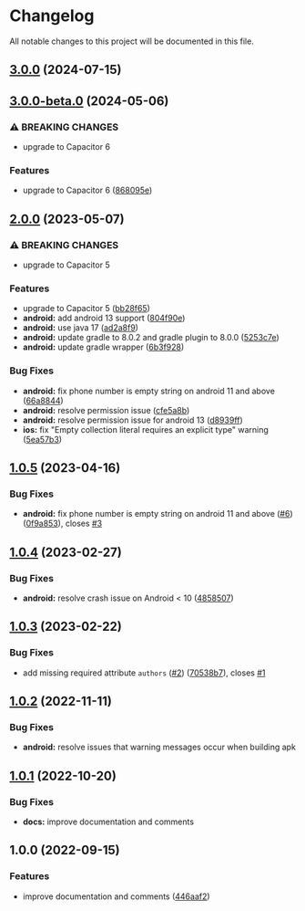 # Changelog

All notable changes to this project will be documented in this file.

## [3.0.0](https://github.com/jonz94/capacitor-sim/compare/v3.0.0-beta.0...v3.0.0) (2024-07-15)

## [3.0.0-beta.0](https://github.com/jonz94/capacitor-sim/compare/v2.0.0...v3.0.0-beta.0) (2024-05-06)

### ⚠ BREAKING CHANGES

- upgrade to Capacitor 6

### Features

- upgrade to Capacitor 6 ([868095e](https://github.com/jonz94/capacitor-sim/commit/868095e3ac3e17841dcb6dd7a945ba0a2e87d24b))

## [2.0.0](https://github.com/jonz94/capacitor-sim/compare/v1.0.5...v2.0.0) (2023-05-07)

### ⚠ BREAKING CHANGES

- upgrade to Capacitor 5

### Features

- upgrade to Capacitor 5 ([bb28f65](https://github.com/jonz94/capacitor-sim/commit/bb28f653419aac0d3435a5154456ca6941906020))
- **android:** add android 13 support ([804f90e](https://github.com/jonz94/capacitor-sim/commit/804f90e5f5044c7a7c20b08d3391e04661102122))
- **android:** use java 17 ([ad2a8f9](https://github.com/jonz94/capacitor-sim/commit/ad2a8f95923446dbe0bdef0efd433faa9102189f))
- **android:** update gradle to 8.0.2 and gradle plugin to 8.0.0 ([5253c7e](https://github.com/jonz94/capacitor-sim/commit/5253c7e234bc1e7e240953a37af286a4718545e9))
- **android:** update gradle wrapper ([6b3f928](https://github.com/jonz94/capacitor-sim/commit/6b3f928eddefd7efbb55739e07a2ae6d953fee3e))

### Bug Fixes

- **android:** fix phone number is empty string on android 11 and above ([66a8844](https://github.com/jonz94/capacitor-sim/commit/66a884469f125d5295b8c7d80836e55ce063498a))
- **android:** resolve permission issue ([cfe5a8b](https://github.com/jonz94/capacitor-sim/commit/cfe5a8bd924801d8c108782c3822622660abd97d))
- **android:** resolve permission issue for android 13 ([d8939ff](https://github.com/jonz94/capacitor-sim/commit/d8939ff5419d162d0e8885b4d9cd888bb70d55c7))
- **ios:** fix "Empty collection literal requires an explicit type" warning ([5ea57b3](https://github.com/jonz94/capacitor-sim/commit/5ea57b32096b6d75e4ad7f2d833190a9f7df05c5))

## [1.0.5](https://github.com/jonz94/capacitor-sim/compare/v1.0.4...v1.0.5) (2023-04-16)

### Bug Fixes

- **android:** fix phone number is empty string on android 11 and above ([#6](https://github.com/jonz94/capacitor-sim/issues/6)) ([0f9a853](https://github.com/jonz94/capacitor-sim/commit/0f9a85305c3395ecdec5c98546cc294668eb9c5b)), closes [#3](https://github.com/jonz94/capacitor-sim/issues/3)

## [1.0.4](https://github.com/jonz94/capacitor-sim/compare/v1.0.3...v1.0.4) (2023-02-27)

### Bug Fixes

- **android:** resolve crash issue on Android < 10 ([4858507](https://github.com/jonz94/capacitor-sim/commit/4858507abc62e41796a05b2724f5837438e890c9))

## [1.0.3](https://github.com/jonz94/capacitor-sim/compare/v1.0.2...v1.0.3) (2023-02-22)

### Bug Fixes

- add missing required attribute `authors` ([#2](https://github.com/jonz94/capacitor-sim/issues/2)) ([70538b7](https://github.com/jonz94/capacitor-sim/commit/70538b7ad17695184f96ef72b2f7fbd6f3e70643)), closes [#1](https://github.com/jonz94/capacitor-sim/issues/1)

## [1.0.2](https://github.com/jonz94/capacitor-sim/compare/v1.0.1...v1.0.2) (2022-11-11)

### Bug Fixes

- **android:** resolve issues that warning messages occur when building apk

## [1.0.1](https://github.com/jonz94/capacitor-sim/compare/v1.0.0...v1.0.1) (2022-10-20)

### Bug Fixes

- **docs:** improve documentation and comments

## 1.0.0 (2022-09-15)

### Features

- improve documentation and comments ([446aaf2](https://github.com/jonz94/capacitor-sim/commit/446aaf2156b2965d11c239d6371cd20f028efcb4))
